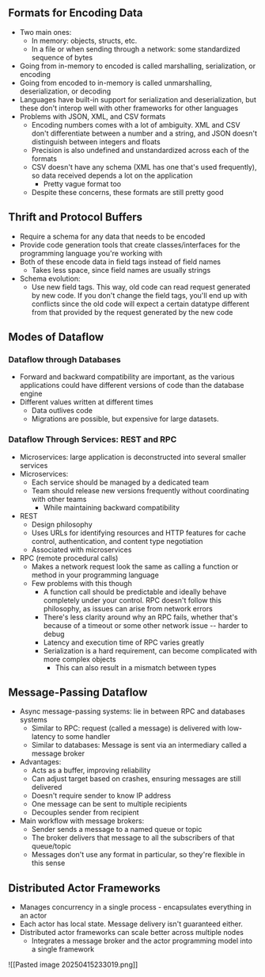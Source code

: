 ## Formats for Encoding Data
- Two main ones:
	- In memory: objects, structs, etc.
	- In a file or when sending through a network: some standardized sequence of bytes
- Going from in-memory to encoded is called marshalling, serialization, or encoding
- Going from encoded to in-memory is called unmarshalling, deserialization, or decoding
- Languages have built-in support for serialization and deserialization, but these don't interop well with other frameworks for other languages
- Problems with JSON, XML, and CSV formats
	- Encoding numbers comes with a lot of ambiguity. XML and CSV don't differentiate between a number and a string, and JSON doesn't distinguish between integers and floats
	- Precision is also undefined and unstandardized across each of the formats
	- CSV doesn't have any schema (XML has one that's used frequently), so data received depends a lot on the application
		- Pretty vague format too
	- Despite these concerns, these formats are still pretty good


## Thrift and Protocol Buffers
- Require a schema for any data that needs to be encoded
- Provide code generation tools that create classes/interfaces for the programming language you're working with
- Both of these encode data in field tags instead of field names
	- Takes less space, since field names are usually strings
- Schema evolution:
	- Use new field tags. This way, old code can read request generated by new code. If you don't change the field tags, you'll end up with conflicts since the old code will expect a certain datatype different from that provided by the request generated by the new code


## Modes of Dataflow


### Dataflow through Databases
- Forward and backward compatibility are important, as the various applications could have different versions of code than the database engine
- Different values written at different times
	- Data outlives code
	- Migrations are possible, but expensive for large datasets. 

### Dataflow Through Services: REST and RPC
- Microservices: large application is deconstructed into several smaller services
- Microservices:
	- Each service should be managed by a dedicated team
	- Team should release new versions frequently without coordinating with other teams
		- While maintaining backward compatibility 
- REST
	- Design philosophy
	- Uses URLs for identifying resources and HTTP features for cache control, authentication, and content type negotiation
	- Associated with microservices
- RPC (remote procedural calls)
	- Makes a network request look the same as calling a function or method in your programming language
	- Few problems with this though
		- A function call should be predictable and ideally behave completely under your control. RPC doesn't follow this philosophy, as issues can arise from network errors
		- There's less clarity around why an RPC fails, whether that's because of a timeout or some other network issue -- harder to debug
		- Latency and execution time of RPC varies greatly
		- Serialization is a hard requirement, can become complicated with more complex objects
			- This can also result in a mismatch between types

## Message-Passing Dataflow
- Async message-passing systems: lie in between RPC and databases systems
	- Similar to RPC: request (called a message) is delivered with low-latency to some handler
	- Similar to databases: Message is sent via an intermediary called a message broker
- Advantages:
	- Acts as a buffer, improving reliability
	- Can adjust target based on crashes, ensuring messages are still delivered
	- Doesn't require sender to know IP address
	- One message can be sent to multiple recipients
	- Decouples sender from recipient
- Main workflow with message brokers:
	- Sender sends a message to a named queue or topic
	- The broker delivers that message to all the subscribers of that queue/topic
	- Messages don't use any format in particular, so they're flexible in this sense

## Distributed Actor Frameworks
- Manages concurrency in a single process - encapsulates everything in an actor
- Each actor has local state. Message delivery isn't guaranteed either.
- Distributed actor frameworks can scale better across multiple nodes
	- Integrates a message broker and the actor programming model into a single framework

![[Pasted image 20250415233019.png]]